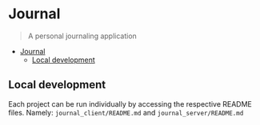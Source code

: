 # Journal
> A personal journaling application


- [Journal](#journal)
  - [Local development](#local-development)


## Local development

Each project can be run individually by accessing the respective README files. Namely: `journal_client/README.md` and `journal_server/README.md`
